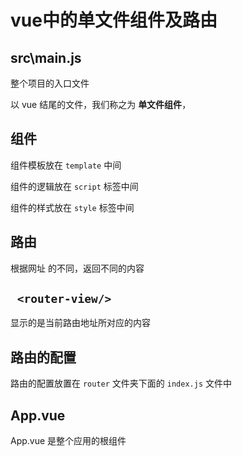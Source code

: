 <!--
 * @Date: 2020-07-06 17:29:27
 * @LastEditTime: 2020-07-16 17:52:48
 * @Author: WangYongJie
 * @Work-email: wangyongjie2@gome.com.cn
 * @Private-email: admin@xiaodongxier.com
--> 
# vue中的单文件组件及路由

## src\main.js

整个项目的入口文件

以 vue 结尾的文件，我们称之为 **单文件组件**，

 ## 组件

 组件模板放在 `template` 中间

 组件的逻辑放在 `script` 标签中间

 组件的样式放在 `style` 标签中间

## 路由

根据网址 的不同，返回不同的内容

## ` <router-view/>`

显示的是当前路由地址所对应的内容

## 路由的配置

路由的配置放置在 `router` 文件夹下面的 `index.js` 文件中


## App.vue

App.vue 是整个应用的根组件
 